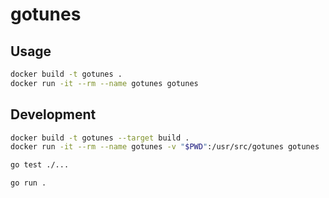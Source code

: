 # gotunes

## Usage

```bash
docker build -t gotunes .
docker run -it --rm --name gotunes gotunes
```

## Development

```bash
docker build -t gotunes --target build .
docker run -it --rm --name gotunes -v "$PWD":/usr/src/gotunes gotunes
```

```bash
go test ./...
```

```bash
go run .
```
